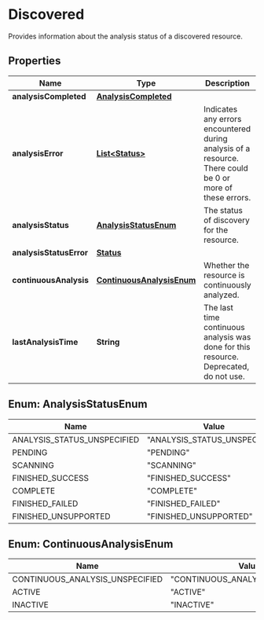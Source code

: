 

# Discovered

Provides information about the analysis status of a discovered resource.

## Properties

| Name | Type | Description | Notes |
|------------ | ------------- | ------------- | -------------|
|**analysisCompleted** | [**AnalysisCompleted**](AnalysisCompleted.md) |  |  [optional] |
|**analysisError** | [**List&lt;Status&gt;**](Status.md) | Indicates any errors encountered during analysis of a resource. There could be 0 or more of these errors. |  [optional] |
|**analysisStatus** | [**AnalysisStatusEnum**](#AnalysisStatusEnum) | The status of discovery for the resource. |  [optional] |
|**analysisStatusError** | [**Status**](Status.md) |  |  [optional] |
|**continuousAnalysis** | [**ContinuousAnalysisEnum**](#ContinuousAnalysisEnum) | Whether the resource is continuously analyzed. |  [optional] |
|**lastAnalysisTime** | **String** | The last time continuous analysis was done for this resource. Deprecated, do not use. |  [optional] |



## Enum: AnalysisStatusEnum

| Name | Value |
|---- | -----|
| ANALYSIS_STATUS_UNSPECIFIED | &quot;ANALYSIS_STATUS_UNSPECIFIED&quot; |
| PENDING | &quot;PENDING&quot; |
| SCANNING | &quot;SCANNING&quot; |
| FINISHED_SUCCESS | &quot;FINISHED_SUCCESS&quot; |
| COMPLETE | &quot;COMPLETE&quot; |
| FINISHED_FAILED | &quot;FINISHED_FAILED&quot; |
| FINISHED_UNSUPPORTED | &quot;FINISHED_UNSUPPORTED&quot; |



## Enum: ContinuousAnalysisEnum

| Name | Value |
|---- | -----|
| CONTINUOUS_ANALYSIS_UNSPECIFIED | &quot;CONTINUOUS_ANALYSIS_UNSPECIFIED&quot; |
| ACTIVE | &quot;ACTIVE&quot; |
| INACTIVE | &quot;INACTIVE&quot; |



